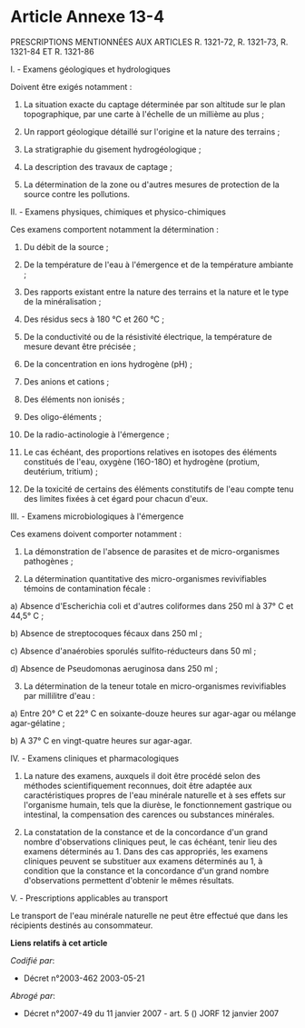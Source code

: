 # Article Annexe 13-4

PRESCRIPTIONS MENTIONNÉES AUX ARTICLES R. 1321-72, R. 1321-73, R. 1321-84 ET R. 1321-86  

I. - Examens géologiques et hydrologiques

Doivent être exigés notamment :

1. La situation exacte du captage déterminée par son altitude sur le plan topographique, par une carte à l'échelle de un
millième au plus ;

2. Un rapport géologique détaillé sur l'origine et la nature des terrains ;

3. La stratigraphie du gisement hydrogéologique ;

4. La description des travaux de captage ;

5. La détermination de la zone ou d'autres mesures de protection de la source contre les pollutions.

II. - Examens physiques, chimiques et physico-chimiques

Ces examens comportent notamment la détermination :

1. Du débit de la source ;

2. De la température de l'eau à l'émergence et de la température ambiante ;

3. Des rapports existant entre la nature des terrains et la nature et le type de la minéralisation ;

4. Des résidus secs à 180 °C et 260 °C ;

5. De la conductivité ou de la résistivité électrique, la température de mesure devant être précisée ;

6. De la concentration en ions hydrogène (pH) ;

7. Des anions et cations ;

8. Des éléments non ionisés ;

9. Des oligo-éléments ;

10. De la radio-actinologie à l'émergence ;

11. Le cas échéant, des proportions relatives en isotopes des éléments constitués de l'eau, oxygène (16O-18O) et hydrogène
(protium, deutérium, tritium) ;

12. De la toxicité de certains des éléments constitutifs de l'eau compte tenu des limites fixées à cet égard pour chacun
d'eux.

III. - Examens microbiologiques à l'émergence

Ces examens doivent comporter notamment :

1. La démonstration de l'absence de parasites et de micro-organismes pathogènes ;

2. La détermination quantitative des micro-organismes revivifiables témoins de contamination fécale :

a) Absence d'Escherichia coli et d'autres coliformes dans 250 ml à 37° C et 44,5° C ;

b) Absence de streptocoques fécaux dans 250 ml ;

c) Absence d'anaérobies sporulés sulfito-réducteurs dans 50 ml ;

d) Absence de Pseudomonas aeruginosa dans 250 ml ;

3. La détermination de la teneur totale en micro-organismes revivifiables par millilitre d'eau :

a) Entre 20° C et 22° C en soixante-douze heures sur agar-agar ou mélange agar-gélatine ;

b) A 37° C en vingt-quatre heures sur agar-agar.

IV. - Examens cliniques et pharmacologiques

1. La nature des examens, auxquels il doit être procédé selon des méthodes scientifiquement reconnues, doit être adaptée aux
caractéristiques propres de l'eau minérale naturelle et à ses effets sur l'organisme humain, tels que la diurèse, le
fonctionnement gastrique ou intestinal, la compensation des carences ou substances minérales.

2. La constatation de la constance et de la concordance d'un grand nombre d'observations cliniques peut, le cas échéant,
tenir lieu des examens déterminés au 1. Dans des cas appropriés, les examens cliniques peuvent se substituer aux examens
déterminés au 1, à condition que la constance et la concordance d'un grand nombre d'observations permettent d'obtenir le
mêmes résultats.

V. - Prescriptions applicables au transport

Le transport de l'eau minérale naturelle ne peut être effectué que dans les récipients destinés au consommateur.

**Liens relatifs à cet article**

_Codifié par_:

  - Décret n°2003-462 2003-05-21

_Abrogé par_:

  - Décret n°2007-49 du 11 janvier 2007 - art. 5 () JORF 12 janvier 2007
